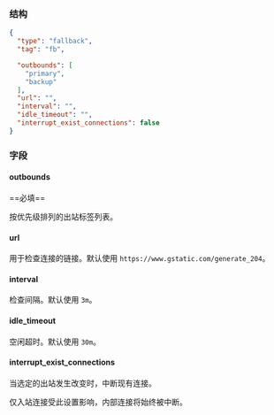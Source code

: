 ### 结构

```json
{
  "type": "fallback",
  "tag": "fb",

  "outbounds": [
    "primary",
    "backup"
  ],
  "url": "",
  "interval": "",
  "idle_timeout": "",
  "interrupt_exist_connections": false
}
```

### 字段

#### outbounds

==必填==

按优先级排列的出站标签列表。

#### url

用于检查连接的链接。默认使用 `https://www.gstatic.com/generate_204`。

#### interval

检查间隔。默认使用 `3m`。

#### idle_timeout

空闲超时。默认使用 `30m`。

#### interrupt_exist_connections

当选定的出站发生改变时，中断现有连接。

仅入站连接受此设置影响，内部连接将始终被中断。
